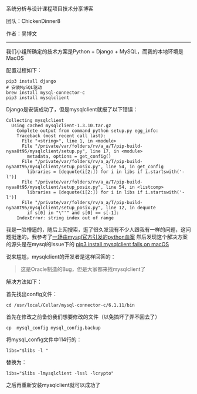 系统分析与设计课程项目技术分享博客

团队：ChickenDinner8

作者：吴博文

---



我们小组所确定的技术方案是Python + Django + MySQL，而我的本地环境是MacOS

配置过程如下：

```shell
pip3 install django
# 安装MySQL驱动
brew install mysql-connector-c
pip3 install mysqlclient
```

Django是安装成功了，但是mysqlclient就报了以下错误：

```shell
Collecting mysqlclient
  Using cached mysqlclient-1.3.10.tar.gz
    Complete output from command python setup.py egg_info:
    Traceback (most recent call last):
      File "<string>", line 1, in <module>
      File "/private/var/folders/rv/a_a/T/pip-build-nyaa8t95/mysqlclient/setup.py", line 17, in <module>
        metadata, options = get_config()
      File "/private/var/folders/rv/a_a/T/pip-build-nyaa8t95/mysqlclient/setup_posix.py", line 54, in get_config
        libraries = [dequote(i[2:]) for i in libs if i.startswith('-l')]
      File "/private/var/folders/rv/a_a/T/pip-build-nyaa8t95/mysqlclient/setup_posix.py", line 54, in <listcomp>
        libraries = [dequote(i[2:]) for i in libs if i.startswith('-l')]
      File "/private/var/folders/rv/a_a/T/pip-build-nyaa8t95/mysqlclient/setup_posix.py", line 12, in dequote
        if s[0] in "\"'" and s[0] == s[-1]:
    IndexError: string index out of range
```

我是一脸懵逼的，随后上网搜索，逛了很久发现有不少人跟我有一样的问题，这问题挺迷的。我参考了[一场由mysql官方引发的python血案](https://www.easegamer.com/?p=545) 然后发现这个解决方案的源头是在mysql的Issue下的 [pip3 install mysqlclient fails on macOS](https://github.com/PyMySQL/mysqlclient-python/issues/169#issuecomment-299778504)

说来尴尬，mysqlclient的开发者是这样回答的：

> 这是Oracle制造的Bug，但是大家都来找mysqlclient了

解决方法如下：

首先找出config文件：

```shell
cd /usr/local/Cellar/mysql-connector-c/6.1.11/bin 
```

首先在修改之前备份我们想要修改的文件（以免搞坏了弄不回去了）

```shell
cp  mysql_config mysql_config.backup
```

将mysql_config文件中114行的：

```shell
libs="$libs -l "
```

替换为：

```shell
libs="$libs -lmysqlclient -lssl -lcrypto"
```

之后再重新安装mysqlclient就可以成功了